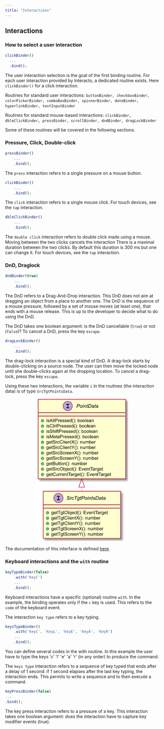 ```yaml
---
title: "Interactions"
---
```


## Interactions

### How to select a user interaction

```ts
clickBinder()
  ...
  .bind();
```
The user interaction selection is the goal of the first binding routine. For each user interaction provided by Interacto,
a dedicated routine exists. Here `clickBinder()` for a click interaction.

Routines for standard user interactions:
`buttonBinder, checkboxBinder, colorPickerBinder, comboBoxBinder, spinnerBinder, dateBinder, hyperlinkBinder, textInputBinder`

Routines for standard mouse-based interactions:
`clickBinder, dbleClickBinder, pressBinder, scrollBinder, dndBinder, dragLockBinder`

Some of these routines will be covered in the following sections.

### Pressure, Click, Double-click

```ts
pressBinder()
    ...
    .bind();
```

The `press` interaction refers to a single pressure on a mouse button.

```ts
clickBinder()
    ...
    .bind();
```

The `click` interaction refers to a single mouse click. For touch devices, see the `tap` interaction.

```ts
dbleClickBinder()
    ...
    .bind();
```

The `double click` interaction refers to double click made using a mouse.
Moving between the two clicks cancels the interaction
There is a maximal duration between the two clicks. By default this duration is 300 ms but one can change it.
For touch devices, see the `tap` interaction.

### DnD, Draglock

```ts
dndBinder(true)
    ...
    .bind();
```

The DnD refers to a Drag-And-Drop interaction.
This DnD does not aim at dragging an object from a place to another one. The DnD is the sequence of a mouse pressure, followed by a set of mouse moves (at least one), that ends with a mouse release.
This is up to the developer to decide what to do using the DnD.

The DnD takes one boolean argument: is the DnD cancellable (`true`) or not (`false`)? To cancel a DnD, press the key `escape`.

```ts
dragLockBinder()
    ...
    .bind();
```

The drag-lock interaction is a special kind of DnD.
A drag-lock starts by double-clicking on a source node. The user can then move the locked node until she double-clicks again at the dropping location.
To cancel a drag-lock, press the key `escape`.

Using these two interactions, the variable `i` in the routines (the interaction data) is of type `SrcTgtPointsData`.


<div style="width: 300px; margin-left: auto; margin-right: auto">
    <img src="srctgtpointdata.png" alt="SrcTgtPointData class diagram"/>
</div>

The documentation of this interface is defined [here](https://interacto.github.io/docs/interfaces/srctgtpointsdata.html).

### Keyboard interactions and the `with` routine

```ts
keyTypeBinder(false)
    .with('KeyC')
    ...
    .bind();
```

Keyboard interactions have a specific (optional) routine `with`.
In the example, the binding operates only if the `c` key is used. This refers to the `code` of the keyboard event.

The interaction `key type` refers to a key typing.

```ts
keysTypeBinder()
    .with('KeyC', 'KeyL', 'KeyE', 'KeyA', 'KeyR')
    ...
    .bind();
```

You can define several codes in the with routine. In this example the user have to type the keys 'c' 'l' 'e' 'a' 'r'
(in any order) to produce the command.

The `keys type` interaction refers to a sequence of key typed that ends after a delay of 1 second: if 1 second elapses
after the last key typing, the interaction ends. This permits to write a sequence and to then execute a command.

```ts
keyPressBinder(false)
...
.bind();
```

The key press interaction refers to a pressure of a key. This interaction takes one boolean argument:
does the interaction have to capture key modifier events (true).
